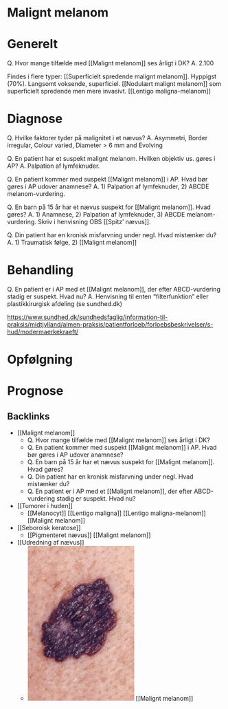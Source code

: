 # Malignt melanom
# Generelt
Q. Hvor mange tilfælde med [[Malignt melanom]] ses årligt i DK?
A. 2.100

Findes i flere typer:
[[Superficielt spredende malignt melanom]]. Hyppigst (70%). Langsomt voksende, superficiel. 
[[Nodulært malignt melanom]] som superficielt spredende men mere invasivt.
[[Lentigo maligna-melanom]]

# Diagnose
Q. Hvilke faktorer tyder på malignitet i et nævus?
A. Asymmetri, Border irregular, Colour varied, Diameter > 6 mm and Evolving

Q. En patient har et suspekt malignt melanom. Hvilken objektiv us. gøres i AP?
A. Palpation af lymfeknuder.

Q. En patient kommer med suspekt [[Malignt melanom]] i AP. Hvad bør gøres i AP udover anamnese?
A. 1) Palpation af lymfeknuder, 2) ABCDE melanom-vurdering.

Q. En barn på 15 år har et nævus suspekt for [[Malignt melanom]]. Hvad gøres?
A. 1) Anamnese, 2) Palpation af lymfeknuder, 3) ABCDE melanom-vurdering. Skriv i henvisning OBS [[Spitz’ nævus]].

Q. Din patient har en kronisk misfarvning under negl. Hvad mistænker du? 
A. 1) Traumatisk følge, 2) [[Malignt melanom]]

# Behandling
Q. En patient er i AP med et [[Malignt melanom]], der efter ABCD-vurdering stadig er suspekt. Hvad nu?
A. Henvisning til enten “filterfunktion” eller plastikkirurgisk afdeling (se sundhed.dk)

https://www.sundhed.dk/sundhedsfaglig/information-til-praksis/midtjylland/almen-praksis/patientforloeb/forloebsbeskrivelser/s-hud/modermaerkekraeft/

# Opfølgning

# Prognose


## Backlinks
* [[Malignt melanom]]
	* Q. Hvor mange tilfælde med [[Malignt melanom]] ses årligt i DK?
	* Q. En patient kommer med suspekt [[Malignt melanom]] i AP. Hvad bør gøres i AP udover anamnese?
	* Q. En barn på 15 år har et nævus suspekt for [[Malignt melanom]]. Hvad gøres?
	* Q. Din patient har en kronisk misfarvning under negl. Hvad mistænker du? 
	* Q. En patient er i AP med et [[Malignt melanom]], der efter ABCD-vurdering stadig er suspekt. Hvad nu?
* [[Tumorer i huden]]
	* [[Melanocyt]]
	[[Lentigo maligna]]
		[[Lentigo maligna-melanom]]
	[[Malignt melanom]]
* [[Seboroisk keratose]]
	* [[Pigmenteret nævus]]
[[Malignt melanom]]
* [[Udredning af nævus]]
	* ![](BearImages/9330F92C-B8EC-4C10-B1DB-1F45AEE9D34D-21052-00004AE1A64ADF2C/3801B10F-AE52-4791-B8C2-B5443E501AF0.png)
[[Malignt melanom]]

<!-- #anki/tag/med/Derma #anki/deck/Medicine -->

<!-- {BearID:24D4EA8C-ACCD-4818-A364-9655CE8EF39A-30450-000042A9246D76DC} -->
